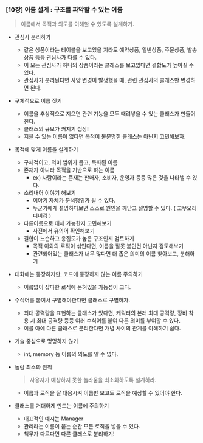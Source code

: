 ### [10장] 이름 설계 : 구조를 파악할 수 있는 이름

> 이름에서 목적과 의도를 이해할 수 있도록 설계하기.
>

- 관심사 분리하기
    - 같은 상품이라는 테이블을 보고있을 지라도 예약상품, 일반상품, 주문상품, 발송상품 등등 관심사가 다를 수 있다.
    - 이 모든 관심사가 하나의 상품이라는 클래스를 보고있다면 결합도가 높아질 수 있다.
    - 관심사가 분리된다면 사양 변경이 발생했을 때, 관련 관심사의 클래스만 변경하면 된다.


- 구체적으로 이름 짓기
    - 이름을 추상적으로 지으면 관련 기능을 모두 때려넣을 수 있는 클래스가 만들어진다.
    - 클래스의 규모가 커지기 십상!
    - 지을 수 있는 이름이 없다면 목적이 불분명한 클래스는 아닌지 고민해보자.


- 목적에 맞게 이름을 설계하기
    - 구체적이고, 의미 범위가 좁고, 특화된 이름
    - 존재가 아니라 목적을 기반으로 하는 이름
        - ex) 사람이라는 존재는 판매자, 소비자, 운영자 등등 많은 것을 나타낼 수 있다.
    - 소리내어 이야기 해보기
        - 이야기 자체가 분석행위가 될 수 있다.
        - 누군가에게 설명하다보면 스스로 원인을 깨닫고 설명할 수 있다. ( 고무오리디버깅 )
    - 다른이름으로 대체 가능한지 고민해보기
        - 사전에서 유의어 확인해보기
    - 결합이 느슨하고 응집도가 높은 구조인지 검토하기
        - 목적 이외의 로직이 섞인다면, 이름을 잘못 붙인건 아닌지 검토해보기
        - 관련되어있는 클래스가 너무 많다면 더 좁은 의미의 이름 찾아보고, 분해하기


- 대화에는 등장하지만, 코드에 등장하지 않는 이름 주의하기
    - 이름없이 잡다한 로직에 묻혀있을 가능성이 크다.


- 수식어를 붙여서 구별해야한다면 클래스로 구별하자.
    - 최대 공력량을 표현하는 클래스가 있다면, 캐릭터의 본래 최대 공격량, 장비 착용 시 최대 공격량 등등 여러 수식어를 붙여 다른 의미를 부여할 수 있다.
    - 이를 아예 다른 클래스로 분리한다면 개념 사이의 관계를 이해하기 쉽다.


- 기술 중심으로 명명하지 않기
    - int, memory 등 이름의 의도를 알 수 없다.


- 놀람 최소화 원칙

  > 사용자가 예상하지 못한 놀라움을  최소화하도록 설계하라.
  >
    - 이름과 로직을 잘 대응시켜 이름만 보고도 로직을 예상할 수 있어야 한다.


- 클래스를 거대하게 만드는 이름에 주의하기
    - 대표적인 예시는 Manager
    - 관리라는 이름이 붙는 순간 모든 로직을 넣을 수 있다.
    - 책무가 다르다면 다른 클래스로 분리하기!

